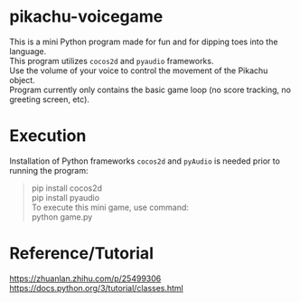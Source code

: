 # pikachu-voicegame
This is a mini Python program made for fun and for dipping toes into the language.</br>
This program utilizes `cocos2d` and `pyaudio` frameworks. </br>
Use the volume of your voice to control the movement of the Pikachu object. </br>
Program currently only contains the basic game loop (no score tracking, no greeting screen, etc). </br>

# Execution
Installation of Python frameworks `cocos2d` and `pyAudio` is needed prior to running the program: </br>
>pip install cocos2d  </br>
>pip install pyaudio </br>
To execute this mini game, use command: </br>
> python game.py

# Reference/Tutorial
https://zhuanlan.zhihu.com/p/25499306 </br>
https://docs.python.org/3/tutorial/classes.html
